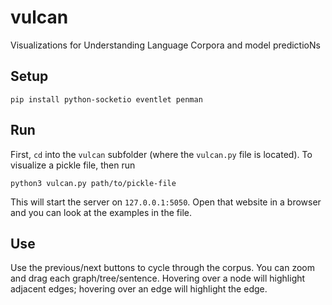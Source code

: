 # vulcan
 Visualizations for Understanding Language Corpora and model predictioNs

## Setup

```
pip install python-socketio eventlet penman
```

## Run

First, `cd` into the `vulcan` subfolder (where the `vulcan.py` file is located). To visualize a pickle file, then run

```
python3 vulcan.py path/to/pickle-file
```

This will start the server on `127.0.0.1:5050`. Open that website in a browser and you can look at the examples in the file.

## Use

Use the previous/next buttons to cycle through the corpus. You can zoom and drag each graph/tree/sentence. Hovering over a node will highlight adjacent edges; hovering over an edge will highlight the edge.
